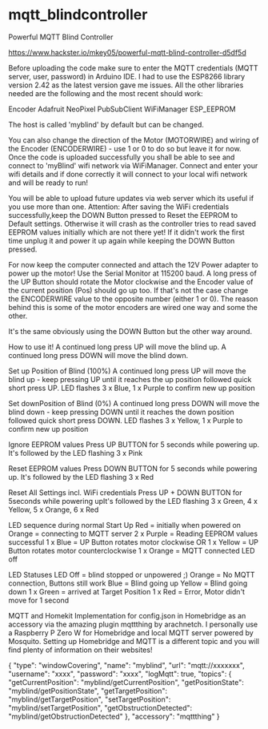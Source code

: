 # mqtt_blindcontroller
Powerful MQTT Blind Controller

https://www.hackster.io/mkey05/powerful-mqtt-blind-controller-d5df5d

Before uploading the code make sure to enter the MQTT credentials (MQTT server, user, password) in Arduino IDE. I had to use the ESP8266 library version 2.42 as the latest version gave me issues. All the other libraries needed are the following and the most recent should work:

Encoder
Adafruit NeoPixel
PubSubClient
WiFiManager
ESP_EEPROM

The host is called 'myblind' by default but can be changed.

You can also change the direction of the Motor (MOTORWIRE) and wiring of the Encoder (ENCODERWIRE) - use 1 or 0 to do so but leave it for now.
Once the code is uploaded successfully you shall be able to see and connect to 'myBlind' wifi network via WiFiManager. Connect and enter your wifi details and if done correctly it will connect to your local wifi network and will be ready to run!

You will  be able to upload future updates via web server which its useful if you use more than one.
Attention: After saving the WiFi credentials successfully,keep the DOWN Button pressed to Reset the EEPROM to Default settings.
Otherwise it will crash as the controller tries to read saved EEPROM values initially which are not there yet! If it didn't work the first time unplug it and power it up again while keeping the DOWN Button pressed.

For now keep the computer connected and attach the 12V Power adapter to power up the motor!
Use the Serial Monitor at 115200 baud. A long press of the UP Button should rotate the Motor clockwise and the Encoder value of the current position (Pos) should go up too. If that's not the case change the ENCODERWIRE value to the opposite number (either 1 or 0). The reason behind this is some of the motor encoders are wired one way and some the other.

It's the same obviously using the DOWN Button but the other way around.

How to use it!
A continued long press UP will move the blind up.
A continued long press DOWN will move the blind down.

Set up Position of Blind (100%)
A continued long press UP will move the blind up - keep pressing UP until it reaches the up position followed quick short press UP. LED flashes 3 x Blue, 1 x Purple to confirm new up position

Set downPosition of Blind (0%)
A continued long press DOWN will move the blind down - keep pressing DOWN until it reaches the down position followed quick short press DOWN. LED flashes 3 x Yellow, 1 x Purple to confirm new up position

Ignore EEPROM values Press UP BUTTON for 5 seconds while powering up. It's followed by the LED flashing 3 x Pink

Reset EEPROM values Press DOWN BUTTON for 5 seconds while powering up. It's followed by the LED flashing 3 x Red

Reset All Settings incl. WiFi credentials Press UP + DOWN BUTTON for 5seconds while powering upIt's followed by the LED flashing 3 x Green, 4 x Yellow, 5 x Orange, 6 x Red

LED sequence during normal Start Up
Red = initially when powered on
Orange = connecting to MQTT server
2 x Purple = Reading EEPROM values successful
1 x Blue = UP Button rotates motor clockwise OR 1 x Yellow = UP Button rotates motor counterclockwise
1 x Orange = MQTT connected
LED off

LED Statuses 
LED Off = blind stopped or unpowered ;)
Orange = No MQTT connection, Buttons still work
Blue = Blind going up
Yellow = Blind going down
1 x Green = arrived at Target Position
1 x Red = Error, Motor didn't move for 1 second

MQTT and Homekit
Implementation for config.json in Homebridge as an accessory via the amazing plugin mqttthing by arachnetch. I personally use a Raspberry P Zero W for Homebridge and local MQTT server powered by Mosquito. Setting up Homebridge and MQTT is a different topic and you will find plenty of information on their websites!

{
"type": "windowCovering",
"name": "myblind",
"url": "mqtt://xxxxxxx",
"username": "xxxx",
"password": "xxxx",
"logMqtt": true,
"topics": {
"getCurrentPosition": "myblind/getCurrentPosition",
"getPositionState": "myblind/getPositionState",
"getTargetPosition": "myblind/getTargetPosition",
"setTargetPosition": "myblind/setTargetPosition",
"getObstructionDetected": "myblind/getObstructionDetected"
},
"accessory": "mqttthing"
}
